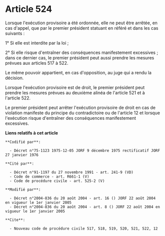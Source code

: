 # Article 524

Lorsque l'exécution provisoire a été ordonnée, elle ne peut être arrêtée, en cas d'appel, que par le premier président
statuant en référé et dans les cas suivants :

1° Si elle est interdite par la loi ;

2° Si elle risque d'entraîner des conséquences manifestement excessives ; dans ce dernier cas, le premier président peut
aussi prendre les mesures prévues aux articles 517 à 522.

Le même pouvoir appartient, en cas d'opposition, au juge qui a rendu la décision.

Lorsque l'exécution provisoire est de droit, le premier président peut prendre les mesures prévues au deuxième alinéa de
l'article 521 et à l'article 522.

Le premier président peut arrêter l'exécution provisoire de droit en cas de violation manifeste du principe du contradictoire
ou de l'article 12 et lorsque l'exécution risque d'entraîner des conséquences manifestement excessives.

**Liens relatifs à cet article**

	**Codifié par**:

	  - Décret n°75-1123 1975-12-05 JORF 9 décembre 1975 rectificatif JORF 27 janvier 1976

	**Cité par**:

	  - Décret n°91-1197 du 27 novembre 1991 - art. 241-9 (VD)
	  - Code de commerce - art. R661-1 (V)
	  - Code de procédure civile - art. 525-2 (V)

	**Modifié par**:

	  - Décret n°2004-836 du 20 août 2004 - art. 16 () JORF 22 août 2004 en vigueur le 1er janvier 2005
	  - Décret n°2004-836 du 20 août 2004 - art. 8 () JORF 22 août 2004 en vigueur le 1er janvier 2005

	**Cite**:

	  - Nouveau code de procédure civile 517, 518, 519, 520, 521, 522, 12
